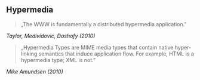 ##  Hypermedia

> „The WWW is fundamentally a distributed hypermedia application.”

_Taylor, Medividovic, Dashofy (2010)_

> „Hypermedia Types are MIME media types that contain native hyper-linking semantics that induce application flow.
> For example, HTML is a hypermedia type; XML is not.”

_Mike Amundsen (2010)_